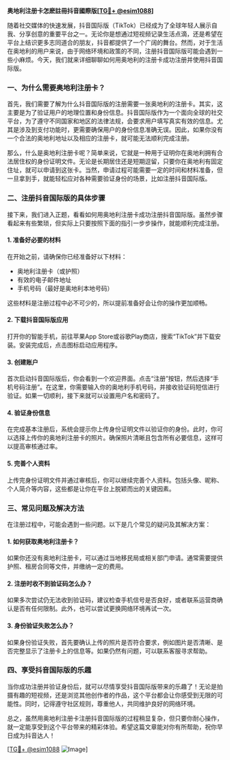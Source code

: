 **奥地利注册卡怎麽註冊抖音國際版[[TG💪+ @esim1088](https://t.me/s/esim1088)]**

随着社交媒体的快速发展，抖音国际版（TikTok）已经成为了全球年轻人展示自我、分享创意的重要平台之一。无论你是想通过短视频记录生活点滴，还是希望在平台上结识更多志同道合的朋友，抖音都提供了一个广阔的舞台。然而，对于生活在奥地利的用户来说，由于网络环境和政策的不同，注册抖音国际版可能会遇到一些小麻烦。今天，我们就来详细聊聊如何用奥地利的注册卡成功注册并使用抖音国际版。

### 一、为什么需要奥地利注册卡？

首先，我们需要了解为什么抖音国际版的注册需要一张奥地利的注册卡。其实，这主要是为了验证用户的地理位置和身份信息。抖音国际版作为一个面向全球的社交平台，为了遵守不同国家和地区的法律法规，会要求用户填写真实有效的信息。尤其是涉及到支付功能时，更需要确保用户的身份信息准确无误。因此，如果你没有一个合法的奥地利地址以及相应的注册卡，就可能无法顺利完成注册。

那么，什么是奥地利注册卡呢？简单来说，它就是一种用于证明你在奥地利拥有合法居住权的身份证明文件。无论是长期居住还是短期逗留，只要你在奥地利有固定住址，就可以申请到这张卡。当然，申请过程可能需要一定的时间和材料准备，但一旦拿到手，就能轻松应对各种需要验证身份的场景，比如注册抖音国际版。

### 二、注册抖音国际版的具体步骤

接下来，我们进入正题，看看如何用奥地利注册卡成功注册抖音国际版。虽然步骤看起来有些繁琐，但实际上只要按照下面的指引一步步操作，就能顺利完成注册。

#### 1. 准备好必要的材料

在开始之前，请确保你已经准备好以下材料：

- 奥地利注册卡（或护照）
- 有效的电子邮件地址
- 手机号码（最好是奥地利本地号码）

这些材料是注册过程中必不可少的，所以提前准备好会让你的操作更加顺畅。

#### 2. 下载抖音国际版应用

打开你的智能手机，前往苹果App Store或谷歌Play商店，搜索“TikTok”并下载安装。安装完成后，点击图标启动应用程序。

#### 3. 创建账户

首次启动抖音国际版后，你会看到一个欢迎界面。点击“注册”按钮，然后选择“手机号码注册”。在这里，你需要输入你的奥地利手机号码，并接收验证码短信进行验证。如果一切顺利，接下来就可以设置用户名和密码了。

#### 4. 验证身份信息

在完成基本注册后，系统会提示你上传身份证明文件以验证你的身份。此时，你可以选择上传你的奥地利注册卡的照片。确保照片清晰且包含所有必要信息，这样可以提高审核通过率。

#### 5. 完善个人资料

上传完身份证明文件并通过审核后，你可以继续完善个人资料。包括头像、昵称、个人简介等内容，这些都是让你在平台上脱颖而出的关键因素。

### 三、常见问题及解决方法

在注册过程中，可能会遇到一些问题。以下是几个常见的疑问及其解决方案：

#### 1. 如何获取奥地利注册卡？

如果你还没有奥地利注册卡，可以通过当地移民局或相关部门申请。通常需要提供护照、租房合同等文件，并缴纳一定的费用。

#### 2. 注册时收不到验证码怎么办？

如果多次尝试仍无法收到验证码，建议检查手机信号是否良好，或者联系运营商确认是否有任何限制。此外，也可以尝试更换网络环境再试一次。

#### 3. 身份验证失败怎么办？

如果身份验证失败，首先要确认上传的照片是否符合要求，例如图片是否清晰、是否完整显示了注册卡上的信息等。如果仍然有问题，可以联系客服寻求帮助。

### 四、享受抖音国际版的乐趣

当你成功注册并验证身份后，就可以尽情享受抖音国际版带来的乐趣了！无论是拍摄有趣的短视频，还是浏览其他创作者的作品，这个平台都会让你感受到无限的可能性。同时，记得遵守社区规则，尊重他人，共同维护良好的网络环境。

总之，虽然用奥地利注册卡注册抖音国际版的过程稍显复杂，但只要你耐心操作，就一定能享受到这个平台带来的精彩体验。希望这篇文章能对你有所帮助，祝你早日成为抖音达人！

[[TG💪+ @esim1088](https://t.me/s/esim1088) ![Image](https://i.postimg.cc/4NQfJmqS/Snipaste-2025-05-13-00-14-12.png)]